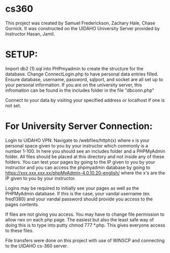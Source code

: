 # cs360
 This project was created by Samuel Frederickson, Zachary Hale, Chase Gornick.
 It was constructed on the UIDAHO University Server provided by Instructor Hasan, Jamil.

# SETUP:
Import db2 (1).sql into PHPmyadmin to create the structure for the database.
Change ConnectLogin.php to have personal data entries filled. Ensure database, username, password, sqlport, and socket are all set up to your personal information. If you are on the university server, this infromation can be found in the includes folder in the file "dbconn.php"

Connect to your data by visiting your specified address or localhost if one is not set.

# For University Server Connection:
Login to UIDAHO VPN. Navigate to /webfiles/httph(x) where x is your personal space given to you by your instructor which commonly is a number 1-100.
In here you should see an includes folder and a PHPMyAdmin folder. All files should be placed at this directory and not inside any of these folders.
You can test your pages by going to the IP given to you by your instructor and you can access the phpmyadmin database by going to https://xxx.xxx.xxx.xx/phpMyAdmin-4.0.10.20-english/ where the x's are the IP given to you by your instructor.

Logins may be required to initially see your pages as well as the PHPMyAdmin database. If this is the case, your vandal username (ex. fred1380) and your vandal password should provide you access to the pages contents.

If files are not giving you access. You may have to change file permission to allow rwx on each php page. The easiest but also the least safe way of doing this is to type into putty chmod 777 *.php. This gives everyone access to these files.

File transfers were done on this project with use of WINSCP and connecting to the UIDAHO cs-360 server.

